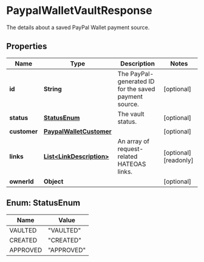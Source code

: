 

# PaypalWalletVaultResponse

The details about a saved PayPal Wallet payment source.

## Properties

| Name | Type | Description | Notes |
|------------ | ------------- | ------------- | -------------|
|**id** | **String** | The PayPal-generated ID for the saved payment source. |  [optional] |
|**status** | [**StatusEnum**](#StatusEnum) | The vault status. |  [optional] |
|**customer** | [**PaypalWalletCustomer**](PaypalWalletCustomer.md) |  |  [optional] |
|**links** | [**List&lt;LinkDescription&gt;**](LinkDescription.md) | An array of request-related HATEOAS links. |  [optional] [readonly] |
|**ownerId** | **Object** |  |  [optional] |



## Enum: StatusEnum

| Name | Value |
|---- | -----|
| VAULTED | &quot;VAULTED&quot; |
| CREATED | &quot;CREATED&quot; |
| APPROVED | &quot;APPROVED&quot; |



